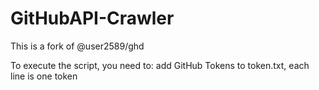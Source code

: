 # GitHubAPI-Crawler
This is a fork of @user2589/ghd

To execute the script, you need to: add GitHub Tokens to token.txt, each line is one token
